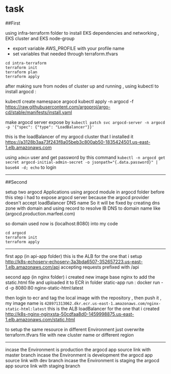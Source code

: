 # task
##First

using infra-terraform folder to install EKS dependencies and networking , EKS cluster and EKS node-group
- export variable AWS_PROFILE with your profile name
- set variables that needed through terraform.tfvars

```
cd intra-terraform
terraform init
terraform plan
terraform apply
```

after making sure from nodes of cluster up and running , using kubectl to install argocd :

kubectl create namespace argocd
kubectl apply -n argocd -f https://raw.githubusercontent.com/argoproj/argo-cd/stable/manifests/install.yaml

make argocd server expose by `kubectl patch svc argocd-server -n argocd -p '{"spec": {"type": "LoadBalancer"}}'`

this is the loadBalancer of my argocd cluster that I installed it
https://a3128b3aa73f243f8a05beb3c800ab50-1835424501.us-east-1.elb.amazonaws.com

using `admin` user and get password by this command `kubectl -n argocd get secret argocd-initial-admin-secret -o jsonpath="{.data.password}" | base64 -d; echo` to login


---------------------------------------------------------------------------------
##Second

setup two argocd Applications using argocd module in argocd folder
before this step i had to expose argocd server because the argocd provider doesn't accept loadBalancer DNS name
So it will be fixed by creating dns zone with domain and using record to resolve lB DNS to domain name like (argocd.production.marfeel.com)

so domain used now is (localhost:8080) into my code
```
cd argocd
terraform init
terraform apply
```
---------------------------------------------------------------------------------------------------------------------
first app (in api-app folder) this is the ALB for the one that i setup http://k8s-echoserv-echoserv-3a3bda6507-352657223.us-east-1.elb.amazonaws.com/api
accepting requests prefixed with /api


second app (in nginx folder) i created new image base nginx to add the static.html file and uploaded it to ECR
in folder static-app run :
docker run -d -p 8080:80 nginx-static-html:latest

then login to ecr and tag the local image with the repository , then push it , my image name is `428971313062.dkr.ecr.us-east-1.amazonaws.com/nginx-static-html:latest`
this is the ALB loadBalancer for the one that i created http://k8s-nginx-nginxsta-50cdfaa8d0-1459998875.us-east-1.elb.amazonaws.com/static.html



to setup the same resource in different Environment just overwrite terraform.tfvars file with new cluster name or different region    

------------------------------------------------------------------------------------------------------
incase the Environment is production the argocd app source link with master branch
incase the Environment is development the argocd app source link with dev branch
incase the Environment is staging the argocd app source link with staging branch
